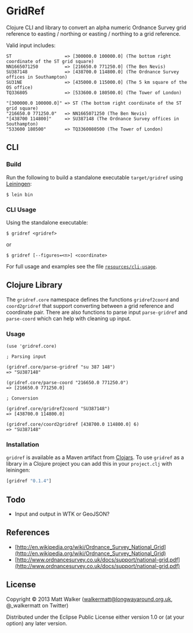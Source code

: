 # GridRef

Clojure CLI and library to convert an alpha numeric Ordnance Survey grid reference to easting / northing or easting / northing to a grid reference.

Valid input includes:

    ST                    => [300000.0 100000.0] (The bottom right coordinate of the ST grid square)
    NN1665071250          => [216650.0 771250.0] (The Ben Nevis)
    SU387148              => [438700.0 114800.0] (The Ordnance Survey offices in Southampton)
    SU31NE                => [435000.0 115000.0] (The 5 km square of the OS office)
    TQ336805              => [533600.0 180500.0] (The Tower of London)

    "[300000.0 100000.0]" => ST (The bottom right coordinate of the ST grid square)
    "216650.0 771250.0"   => NN1665071250 (The Ben Nevis)
    "[438700 114800]"     => SU387148 (The Ordnance Survey offices in Southampton)
    "533600 180500"       => TQ3360080500 (The Tower of London)

## CLI

### Build

Run the following to build a standalone executable `target/gridref` using [Leiningen](https://github.com/technomancy/leiningen):

    $ lein bin

### CLI Usage

Using the standalone executable:

    $ gridref <gridref>

or

    $ gridref [--figures=<n>] <coordinate>

For full usage and examples see the file [`resources/cli-usage`](resources/cli-usage).

## Clojure Library

The `gridref.core` namespace defines the functions `gridref2coord` and `coord2gridref` that support converting between a grid reference and coordinate pair. There are also functions to parse input `parse-gridref` and `parse-coord` which can help with cleaning up input.

### Usage

    (use 'gridref.core)

    ; Parsing input

    (gridref.core/parse-gridref "su 387 148")
    => "SU387148"

    (gridref.core/parse-coord "216650.0 771250.0")
    => [216650.0 771250.0]

    ; Conversion

    (gridref.core/gridref2coord "SU387148")
    => [438700.0 114800.0]

    (gridref.core/coord2gridref [438700.0 114800.0] 6)
    => "SU387148"

### Installation

`gridref` is available as a Maven artifact from [Clojars](http://clojars.org/gridref). To use `gridref` as a library in a Clojure project you can add this in your `project.clj` with leiningen:

```clojure
[gridref "0.1.4"]
```

## Todo

* Input and output in WTK or GeoJSON?

## References

* [http://en.wikipedia.org/wiki/Ordnance_Survey_National_Grid](http://en.wikipedia.org/wiki/Ordnance_Survey_National_Grid)
* [http://www.ordnancesurvey.co.uk/docs/support/national-grid.pdf](http://www.ordnancesurvey.co.uk/docs/support/national-grid.pdf)

## License

Copyright © 2013 Matt Walker (walkermatt@longwayaround.org.uk, @_walkermatt on Twitter)

Distributed under the Eclipse Public License either version 1.0 or (at
your option) any later version.
